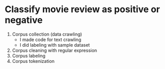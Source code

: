 # Classify movie review as positive or negative

1. Corpus collection (data crawling)
   - I made code for text crawling
   - I did labeling with sample dataset
2. Corpus cleaning with regular expression
3. Corpus labeling
4. Corpus tokenization